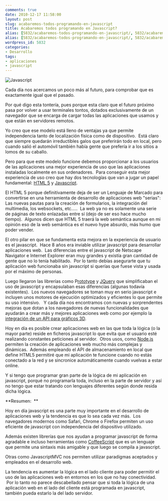 ```yaml
---
comments: true
date: 2010-12-17 11:58:00
layout: post
slug: acabaremos-todos-programando-en-javascript
title: Acabaremos todos programando en Javascript?
alias: [5832/acabaremos-todos-programando-en-javascript/, 5832/acabaremos-todos-programando-en-javascript]
alias: [5832/acabaremos-todos-programando-en-javascript/, 5832/acabaremos-todos-programando-en-javascript]
wordpress_id: 5832
categories:
- Desarrollo
tags:
- aplicaciones
- javascript
---
```






![Javascript](http://blog.alvareznavarro.es/images/2011/06/javascript-scaled600.jpg?w=300)




Cada día nos acercamos un poco más al futuro, para comprobar que es exactamente igual que el pasado.


Por qué digo esta tontería, pues porque esta claro que el futuro próximo pasa por volver a usar terminales tontos, dotados exclusivamente de un navegador que se encarga de cargar todas las aplicaciones que usamos y que están en servidores remotos.







Yo creo que ese modelo está lleno de ventajas ya que permite independencia tanto de localización física como de dispositivo.  Está claro que siempre quedarán irreductibles galos que preferirán todo en local, pero cuando salió el automóvil también había gente que prefería ir a los sitios a lomos de su caballo.







Pero para que este modelo funcione debemos proporcionar a los usuarios de las aplicaciones una mejor experiencia de uso que las aplicaciones instaladas localmente en sus ordenadores.  Para conseguir esta mejor experiencia de uso creo que hay dos tecnologías que van a jugar un papel fundamental: [HTML 5](http://es.wikipedia.org/wiki/HTML_5) y [Javascript](http://es.wikipedia.org/wiki/Javascript).







El HTML 5 porque definitivamente deja de ser un Lenguaje de Marcado para convertirse en una herramienta de desarrollo de aplicaciones web "serias": Las nuevas pautas para la creación de formularios, la integración del multimedia, los websockets, etc.....  La web ya no es solamente una serie de páginas de texto enlazadas entre sí (dejo de ser eso hace mucho tiempo).  Algunos dicen que HTML 5 traerá la web semántica aunque en mi opinión eso de la web semántica es el nuevo hype absurdo, más humo que poder vender.







El otro pilar en que se fundamenta esta mejora en la experiencia de usuario es el javascript.  Hace 8 años era inviable utilizar javascript para desarrollar aplicaciones web.  Las diferencias entre el javascript de Netscape Navigator e Internet Explorer eran muy grandes y existía gran cantidad de gente que no lo tenía habilitado.  Por lo tanto debías asegurarte que tu aplicación web funcionaba sin javascript si querías que fuese vista y usada por el máximo de personas.







Luego llegaron las librerías como P[rototype](http://www.prototypejs.org/) y [JQuery](http://jquery.com/) que simplificaban el uso de javascript y encapsulaban esas diferencias (algunas todavía existentes).  Los nuevos navegadores se toman muy en serio javascript e incluyen unos motores de ejecución optimizados y eficientes lo que permite su uso intensivo.   Y cada día nos encontramos con nuevas y sorprendentes mejoras que dotan a los navegadores de nuevas funcionalidades que ayudarán a crear más y mejores aplicaciones web como por ejemplo la [integración de un API para gráficos 3D](http://blog.chromium.org/2010/12/webgl-now-in-beta-here-comes-3d-web.html).







Hoy en día es posible crear aplicaciones web en las que toda la lógica (o la mayor parte) reside en ficheros javascript lo que evita que el usuario esté realizando constantes peticiones al servidor.  Otros usos, como [Node.js](http://nodejs.org/) permiten la creación de aplicaciones web mucho más complejas y dinámicas.  Además empleando el API de almacenamiento en local que define HTML5 permitiré que mi aplicación te funcione cuando no estás conectado a la red y se sincronice automáticamente cuando vuelvas a estar online.







Y si tengo que programar gran parte de la lógica de mi aplicación en javascript, porqué no programarla toda, incluso en la parte de servidor y así no tengo que estar tratando con lenguajes diferentes según donde resida dicha lógica.







**Resumen:  **







Hoy en día javascript es una parte muy importante en el desarrollo de aplicaciones web y la tendencia es que lo sea cada vez más.  Los navegadores modernos como Safari, Chrome o Firefox permiten un uso eficiente de javascript con independencia del dispositivo utilizado.







Además existen librerías que nos ayudan a programar javascript de forma agradable e incluso herramientas como [CoffeeScript](http://jashkenas.github.com/coffee-script/) que es un lenguaje que permite una sintaxis más amigable y que luego se compila a javascript.







Otras como JavascriptMVC nos permiten utilizar paradigmas aceptados y empleados en el desarrollo web.







La tendencia es aumentar la lógica en el lado cliente para poder permitir el uso de las aplicaciones web en entornos en los que no hay conectividad.  Por lo tanto no parece descabellado pensar que si toda la lógica de una aplicación web en el lado del cliente está programada en javascript, también pueda estarlo la del lado servidor.
